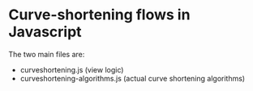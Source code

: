 # Curve-shortening flows in Javascript
The two main files are:

* curveshortening.js (view logic)
* curveshortening-algorithms.js (actual curve shortening algorithms)
